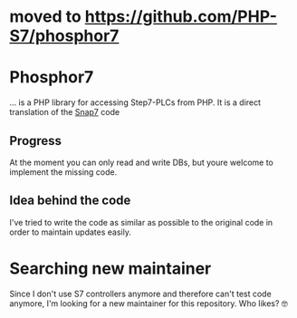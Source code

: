 # moved to https://github.com/PHP-S7/phosphor7

# Phosphor7
... is a PHP library for accessing Step7-PLCs from PHP. It is a direct translation of the [Snap7](http://snap7.sourceforge.net) code

## Progress
At the moment you can only read and write DBs, but youre welcome to implement the missing code.

## Idea behind the code
I've tried to write the code as similar as possible to the original code in order to maintain updates easily.

# Searching new maintainer
Since I don't use S7 controllers anymore and therefore can't test code anymore, I'm looking for a new maintainer for this repository. Who likes? 🤓
